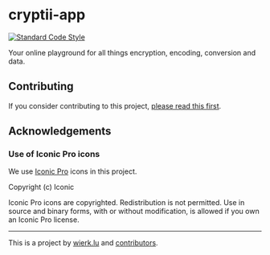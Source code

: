 
# cryptii-app

[![Standard Code Style](https://img.shields.io/badge/code_style-standard-brightgreen.svg?style=flat-square)](https://standardjs.com)

Your online playground for all things encryption, encoding, conversion and data.

## Contributing

If you consider contributing to this project, [please read this first](CONTRIBUTING.md).

## Acknowledgements

### Use of Iconic Pro icons

We use [Iconic Pro](https://iconic.app) icons in this project.

Copyright (c) Iconic

Iconic Pro icons are copyrighted. Redistribution is not permitted. Use in source and binary forms, with or without modification, is allowed if you own an Iconic Pro license.

---

This is a project by [wierk.lu](https://wierk.lu/) and [contributors](https://github.com/cryptii-app/cryptii-app/graphs/contributors).
